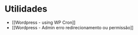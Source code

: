 
# Utilidades
- [[Wordpress - using WP Cron]]
- [[Wordpress - Admin erro redirecionamento ou permissão]]